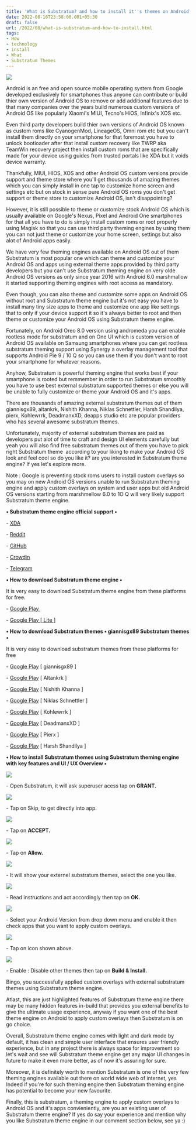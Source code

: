 ```yaml
---
title: 'What is Substratum? and how to install it''s themes on Android?'
date: 2022-08-16T23:58:00.001+05:30
draft: false
url: /2022/08/what-is-substratum-and-how-to-install.html
tags: 
- How
- technology
- install
- What
- Substratum Themes
---
```


 [![](https://lh3.googleusercontent.com/-VfTL-osPkuY/Yvvh6ea9KCI/AAAAAAAANI4/hTiyMWeMf1wizutGzwVLhLsCwQJprZn7gCNcBGAsYHQ/s1600/1660674532639520-0.png)](https://lh3.googleusercontent.com/-VfTL-osPkuY/Yvvh6ea9KCI/AAAAAAAANI4/hTiyMWeMf1wizutGzwVLhLsCwQJprZn7gCNcBGAsYHQ/s1600/1660674532639520-0.png) 

  

Android is an free and open source mobile operating system from Google developed exclusively for smartphones thus anyone can contribute or build thier own version of Android OS to remove or add additional features due to that many companies over the years build numerous custom versions of Android OS like popularly Xiaomi's MIUI, Tecno's HiOS, Infinix's XOS etc.

  

Even third party developers build thier own versions of Android OS known as custom roms like CyanogenMod, LineageOS, Omni rom etc but you can't install them directly on your smartphone for that foremost you have to unlock bootloader after that install custom recovery like TWRP aka TeamWin recovery project then install custom roms that are specifically made for your device using guides from trusted portals like XDA but it voids device warranty.

  

Thankfully, MIUI, HIOS, XOS and other Android OS custom versions provide support and theme store where you'll get thousands of amazing themes which you can simply install in one tap to customize home screen and settings etc but on stock in sense pure Android OS roms you don't get support or theme store to customize Android OS, isn't disappointing?

  

However, it is still possible to theme or customize stock Android OS which is usually available on Google's Nexus, Pixel and Android One smartphones for that all you have to do is simply install custom roms or root properly using Magisk so that you can use third party theming engines by using them you can not just theme or customize your home screen, settings but also alot of Android apps easily.

  

We have very few theming engines available on Android OS out of them Substratum is most popular one which can theme and customize your Android OS and apps using external theme apps provided by third party developers but you can't use Substratum theming engine on very olde Android OS versions as only since year 2016 with Android 6.0 marshmallow it started supporting theming engines with root access as mandatory.

  

Even though, you can also theme and customize some apps on Android OS without root and Substratum theme engine but it's not easy you have to install many tiny size apps to theme and customize one app like settings that to only if your device support it so it's always better to root and then theme or customize your Android OS using Substratum theme engine.

  

Fortunately, on Android Oreo 8.0 version using andromeda you can enable rootless mode for substratum and on One UI which is custom version of Android OS available on Samsung smartphones where you can get rootless substratum theming support using Synergy a overlay management tool that supports Android Pie 9 / 10 Q so you can use them if you don't want to root your smartphone for whatever reasons.

  

Anyhow, Substratum is powerful theming engine that works best if your smartphone is rooted but remmember in order to run Substratum smoothly you have to use best external substratum supported themes or else you will be unable to fully customize or theme your Android OS and it's apps.

  

There are thousands of amazing external substratum themes out of them giannisgx89, altankrk, Nishith Khanna, Niklas Schnettler, Harsh Shandilya, pierx, Kohlewrrk, DeadmanxXD, deapps studio etc are popular providers who has several awesome substratum themes.

  

Unfortunately, majority of external substratum themes are paid as developers put alot of time to craft and design UI elements carefully but yeah you will also find free substratum themes out of them you have to pick right Substratum theme  according to your liking to make your Android OS look and feel cool so do you like it? are you interested in Substratum theme engine? If yes let's explore more.

  

Note : Google is preventing stock roms users to install custom overlays so you may on new Android OS versions unable to run Substratum theming engine and apply custom overlays on system and user apps but old Android OS versions starting from marshmellow 6.0 to 1O Q will very likely support Substratum theme engine.

  

**• Substratum theme engine official support •**

\- [XDA](https://forum.xda-developers.com/apps/substratum/)

\- [Reddit](https://www.reddit.com/r/Substratum/)  

\- [GitHub](https://www.github.com/substratum)

\- [Crowdin](http://translate.projektsubstratum.com/)  

\- [Telegram](https://telegram.me/substratum)

  

**• How to download Substratum theme engine •**

  

It is very easy to download Substratum theme engine from these platforms for free.

\- [Google Play ](https://play.google.com/store/apps/details?id=projekt.substratum)

\- [Google Play \[ Lite \]](https://play.google.com/store/apps/details?id=projekt.substratum.lite&hl=en_US&gl=US&referrer=utm_source=google&utm_medium=organic&utm_term=substratum+lite&pcampaignid=APPU_1_HdP7YtjnB5uHptQPgPe1gA4)

  

**• How to download Substratum themes • giannisgx89 Substratum themes •**

It is very easy to download substratum themes from these platforms for free 

  

\- [Google Play](https://play.google.com/store/apps/dev?id=8022764378868622320) \[ giannisgx89 \]

\- [Google Play](https://play.google.com/store/apps/dev?id=8959388472725399421) \[ Altankrk \]

\- [Google Play](https://play.google.com/store/apps/developer?id=Nishith+Khanna) \[ Nishith Khanna \]

\- [Google Play](https://play.google.com/store/apps/dev?id=6198484951774922169) \[ Niklas Schnettler \]

\- [Google Play](https://play.google.com/store/apps/dev?id=7406753509791880254) \[ Kohlewrrk \]

\- [Google Play](https://play.google.com/store/apps/dev?id=8465416293606933179) \[ DeadmanxXD \] 

\- [Google Play](https://play.google.com/store/apps/dev?id=4975451440308524890) \[ Pierx \]

\- [Google Play](https://play.google.com/store/apps/dev?id=5413946031582657641) \[ Harsh Shandilya \]

  

**• How to install Substratum themes using Substratum theming engine with key features and UI / UX Overview •**

 **[![](https://lh3.googleusercontent.com/-E9bNyvalkQI/Yvvh5b6bc5I/AAAAAAAANI0/1MwXE9LXGKcv8MocOLEx9tzxPyrawwDbgCNcBGAsYHQ/s1600/1660674529621582-1.png)](https://lh3.googleusercontent.com/-E9bNyvalkQI/Yvvh5b6bc5I/AAAAAAAANI0/1MwXE9LXGKcv8MocOLEx9tzxPyrawwDbgCNcBGAsYHQ/s1600/1660674529621582-1.png)** 

\- Open Substratum, it will ask superuser acess tap on **GRANT.**

 **[![](https://lh3.googleusercontent.com/-bL-Jcp2bkvw/Yvvh4qhR6ZI/AAAAAAAANIw/fgslrWOiDpUpa-3tpoMzZlWljp7U1cMMwCNcBGAsYHQ/s1600/1660674526384028-2.png)](https://lh3.googleusercontent.com/-bL-Jcp2bkvw/Yvvh4qhR6ZI/AAAAAAAANIw/fgslrWOiDpUpa-3tpoMzZlWljp7U1cMMwCNcBGAsYHQ/s1600/1660674526384028-2.png)** 

\- Tap on Skip, to get directly into app.

  

 [![](https://lh3.googleusercontent.com/-m5GOjQoHERg/Yvvh3pyA7sI/AAAAAAAANIs/08VDEPRDueYDcs6SlxwXuVa8zS22EtkvgCNcBGAsYHQ/s1600/1660674522004404-3.png)](https://lh3.googleusercontent.com/-m5GOjQoHERg/Yvvh3pyA7sI/AAAAAAAANIs/08VDEPRDueYDcs6SlxwXuVa8zS22EtkvgCNcBGAsYHQ/s1600/1660674522004404-3.png) 

  

\- Tap on **ACCEPT.**

 **[![](https://lh3.googleusercontent.com/-wGGnIxv2NwI/Yvvh20VGNSI/AAAAAAAANIo/XmIRNeklc74Y3UeDq672JxBo5p2Utpf-gCNcBGAsYHQ/s1600/1660674518920704-4.png)](https://lh3.googleusercontent.com/-wGGnIxv2NwI/Yvvh20VGNSI/AAAAAAAANIo/XmIRNeklc74Y3UeDq672JxBo5p2Utpf-gCNcBGAsYHQ/s1600/1660674518920704-4.png)** 

\- Tap on **Allow.**

 **[![](https://lh3.googleusercontent.com/-BGKiOXn5LGs/Yvvh1rj4DvI/AAAAAAAANIk/6f9zUmIFn_Mqa78jgZq50mXoEzBmi9WNwCNcBGAsYHQ/s1600/1660674513953055-5.png)](https://lh3.googleusercontent.com/-BGKiOXn5LGs/Yvvh1rj4DvI/AAAAAAAANIk/6f9zUmIFn_Mqa78jgZq50mXoEzBmi9WNwCNcBGAsYHQ/s1600/1660674513953055-5.png)** 

\- It will show your externel substratum themes, select the one you like.

  

 [![](https://lh3.googleusercontent.com/--aMIXbkNK6w/Yvvh0iLDlDI/AAAAAAAANIg/Grk5WDn5cPAV0w9yWOXgPYODp0utVHXTgCNcBGAsYHQ/s1600/1660674509942856-6.png)](https://lh3.googleusercontent.com/--aMIXbkNK6w/Yvvh0iLDlDI/AAAAAAAANIg/Grk5WDn5cPAV0w9yWOXgPYODp0utVHXTgCNcBGAsYHQ/s1600/1660674509942856-6.png) 

  

\- Read instructions and act accordingly then tap on **OK.**

 **[![](https://lh3.googleusercontent.com/-PGa-hWJI41Y/Yvvhz9s4ROI/AAAAAAAANIc/dMDhqHY6YFIsedLLcCJuEtWsqOfx_FBXACNcBGAsYHQ/s1600/1660674506410899-7.png)](https://lh3.googleusercontent.com/-PGa-hWJI41Y/Yvvhz9s4ROI/AAAAAAAANIc/dMDhqHY6YFIsedLLcCJuEtWsqOfx_FBXACNcBGAsYHQ/s1600/1660674506410899-7.png)** 

\- Select your Android Version from drop down menu and enable it then check apps that you want to apply custom overlays.

  

 [![](https://lh3.googleusercontent.com/-YtHHWTt-BPo/YvvhyucP_EI/AAAAAAAANIY/MEgm-xDijDQjvrVIxBAP_URRD3P0cqlCwCNcBGAsYHQ/s1600/1660674501865412-8.png)](https://lh3.googleusercontent.com/-YtHHWTt-BPo/YvvhyucP_EI/AAAAAAAANIY/MEgm-xDijDQjvrVIxBAP_URRD3P0cqlCwCNcBGAsYHQ/s1600/1660674501865412-8.png) 

  

\- Tap on icon shown above.

  

 [![](https://lh3.googleusercontent.com/-nHS3PMyln3c/YvvhxnGk1kI/AAAAAAAANIU/r203URxsu-kVi_PZ84DnrxpgsqlTKzSfQCNcBGAsYHQ/s1600/1660674498194729-9.png)](https://lh3.googleusercontent.com/-nHS3PMyln3c/YvvhxnGk1kI/AAAAAAAANIU/r203URxsu-kVi_PZ84DnrxpgsqlTKzSfQCNcBGAsYHQ/s1600/1660674498194729-9.png) 

  

\- Enable : Disable other themes then tap on **Build & Install.**

Bingo, you successfully applied custom overlays with external substratum themes using Substratum theme engine.

  

Atlast, this are just highlighted features of Substratum theme engine there may be many hidden features in-build that provides you external benefits to give the ultimate usage experience, anyway if you want one of the best theme engine on Android to apply custom overlays then Substratum is on go choice.

  

Overall, Substratum theme engine comes with light and dark mode by default, it has clean and simple user interface that ensures user friendly experience, but in any project there is always space for improvement so let's wait and see will Substratum theme engine get any major UI changes in future to make it even more better, as of now it's assuring for sure.

  

Moreover, it is definitely worth to mention Substratum is one of the very few theming engines available out there on world wide web of internet, yes Indeed if you're for such theming engine then Substratum theming engine has potential to become your new favourite.

  

Finally, this is substratum, a theming engine to apply custom overlays to Android OS and it's apps convieniently, are you an existing user of Substratum theme engine? If yes do say your experience and mention why you like Substratum theme engine in our comment section below, see ya :)